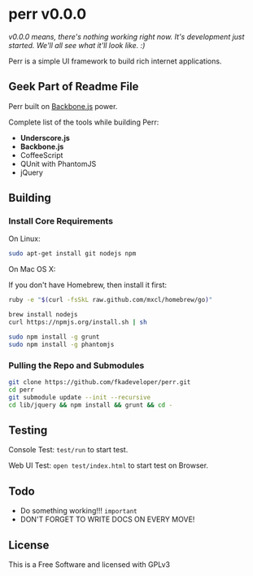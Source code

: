 perr v0.0.0
===========

*v0.0.0 means, there's nothing working right now. It's development
just started. We'll all see what it'll look like. :)*

Perr is a simple UI framework to build rich internet applications.

## Geek Part of Readme File

Perr built on [Backbone.js](http://github.com/documentcloud/backbone)
power.

Complete list of the tools while building Perr:

  - **Underscore.js**
  - **Backbone.js**
  - CoffeeScript
  - QUnit with PhantomJS
  - jQuery

## Building

### Install Core Requirements

On Linux:
```sh
sudo apt-get install git nodejs npm
```

On Mac OS X:

If you don't have Homebrew, then install it first:
```sh
ruby -e "$(curl -fsSkL raw.github.com/mxcl/homebrew/go)"
```

```sh
brew install nodejs
curl https://npmjs.org/install.sh | sh
```

```sh
sudo npm install -g grunt
sudo npm install -g phantomjs
```

### Pulling the Repo and Submodules

```sh
git clone https://github.com/fkadeveloper/perr.git
cd perr
git submodule update --init --recursive
cd lib/jquery && npm install && grunt && cd -
```

## Testing

Console Test:
`test/run` to start test.

Web UI Test:
`open test/index.html` to start test on Browser.

## Todo

  - Do something working!!! `important`
  - DON'T FORGET TO WRITE DOCS ON EVERY MOVE!

## License

This is a Free Software and licensed with GPLv3
